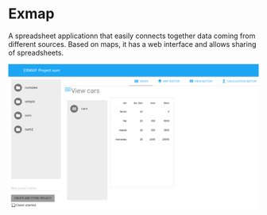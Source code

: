 # Exmap

A spreadsheet applicationn that easily connects together data coming from different sources.
Based on maps, it has a web interface and allows sharing of spreadsheets.
 

![Exmap](docs/exmap_gui.png)
